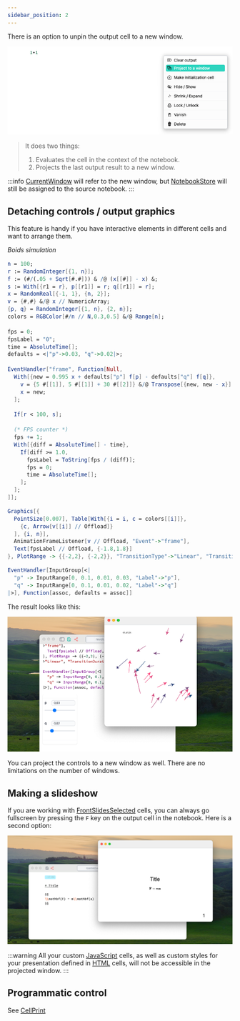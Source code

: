 ```yaml
---
sidebar_position: 2
---
```


There is an option to unpin the output cell to a new window.

![](./../../Screenshot%202024-08-25%20at%2017.09.18.png)

> It does two things:
> 1. Evaluates the cell in the context of the notebook.
> 2. Projects the last output result to a new window.

:::info
[CurrentWindow](frontend/Reference/Frontend%20IO/CurrentWindow.md) will refer to the new window, but [NotebookStore](frontend/Reference/Cells%20and%20Notebook/NotebookStore.md) will still be assigned to the source notebook.
:::

## Detaching controls / output graphics

This feature is handy if you have interactive elements in different cells and want to arrange them.

*Boids simulation*

```mathematica title="evaluate normally"
n = 100;
r := RandomInteger[{1, n}];
f := (#/(.05 + Sqrt[#.#])) & /@ (x[[#]] - x) &;
s := With[{r1 = r}, p[[r1]] = r; q[[r1]] = r];
x = RandomReal[{-1, 1}, {n, 2}];
v = {#,#} &/@ x // NumericArray;
{p, q} = RandomInteger[{1, n}, {2, n}];
colors = RGBColor[#/n // N,0.3,0.5] &/@ Range[n];

fps = 0;
fpsLabel = "0";
time = AbsoluteTime[];
defaults = <|"p"->0.03, "q"->0.02|>;

EventHandler["frame", Function[Null,
  With[{new = 0.995 x + defaults["p"] f[p] - defaults["q"] f[q]},
    v = {5 #[[1]], 5 #[[1]] + 30 #[[2]]} &/@ Transpose[{new, new - x}] // NumericArray;
    x = new;
  ];

  If[r < 100, s];

  (* FPS counter *)
  fps += 1;
  With[{diff = AbsoluteTime[] - time},
    If[diff >= 1.0,
      fpsLabel = ToString[fps / (diff)];
      fps = 0;
      time = AbsoluteTime[];
    ];
  ];
]];
```

```mathematica title="project it to a window"
Graphics[{
  PointSize[0.007], Table[With[{i = i, c = colors[[i]]},
    {c, Arrow[v[[i]] // Offload]}
  ], {i, n}],
  AnimationFrameListener[v // Offload, "Event"->"frame"],
  Text[fpsLabel // Offload, {-1.8,1.8}]
}, PlotRange -> {{-2,2}, {-2,2}}, "TransitionType"->"Linear", "TransitionDuration"->10, ImageSize->500]  
```

```mathematica title="evaluate normally"
EventHandler[InputGroup[<|
  "p" -> InputRange[0, 0.1, 0.01, 0.03, "Label"->"p"], 
  "q" -> InputRange[0, 0.1, 0.01, 0.02, "Label"->"q"]
|>], Function[assoc, defaults = assoc]] 
```

The result looks like this:

![](./../../Screenshot%202024-08-25%20at%2017.17.48.png)

You can project the controls to a new window as well. There are no limitations on the number of windows.

## Making a slideshow

If you are working with [FrontSlidesSelected](frontend/Reference/Slides/FrontSlidesSelected.md) cells, you can always go fullscreen by pressing the `F` key on the output cell in the notebook. Here is a second option:

![](./../../Screenshot%202024-08-25%20at%2017.25.50.png)

:::warning
All your custom [JavaScript](frontend/Cell%20types/Javascript.md) cells, as well as custom styles for your presentation defined in [HTML](frontend/Cell%20types/HTML.md) cells, will not be accessible in the projected window.
:::

## Programmatic control
See [CellPrint](frontend/Reference/Cells%20and%20Notebook/CellPrint.md)

